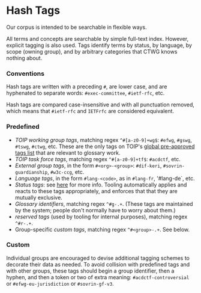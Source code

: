 # Hash Tags

Our corpus is intended to be searchable in flexible ways.

All terms and concepts are searchable by simple full-text index. However, explicit tagging is also used. Tags identify terms by status, by language, by scope (owning group), and by arbitrary categories that CTWG knows nothing about.

### Conventions

Hash tags are written with a preceding `#`, are lower case, and are hyphenated to separate words: `#exec-committee`, `#ietf-rfc`, etc.

Hash tags are compared case-insensitive and with all punctuation removed, which means that `#ietf-rfc` and `IETFrfc` are considered equivalent.

### Predefined

* _TOIP working group tags_, matching regex `^#[a-z0-9]+wg$`: `#efwg`, `#gswg`, `#tswg`, `#ctwg`, etc. These are the only tags on TOIP's [global pre-approved tags list](https://trustoverip.github.io/deliverables/process/tags/#approved-tags) that are relevant to glossary work.
* _TOIP task force tags_, matching regex `^#[a-z0-9]+tf$`: `#acdctf`, etc.
* _External group tags_, in the form `#<org>-<group>`: `#dif-keri`, `#sovrin-guardianship`, `#w3c-ccg`, etc.
* _Language tags_, in the form `#lang-<code>`, as in `#lang-fr`, '#lang-de`, etc.
* _Status tags_: see [here](status-tags.md) for more info. Tooling automatically applies and reacts to these tags appropriately, and enforces that that they are mutually exclusive.
* _Glossary identifiers_, matching regex `^#g-.+`. (These tags are maintained by the system; people don't normally have to worry about them.)
* _reserved tags_ (used by tooling for internal purposes), matching regex `^#r-.+`.
* Group-specific _custom tags_, matching regex `^#<group>-.+`. See below.

### Custom

Individual groups are encouraged to devise additional tagging schemes to decorate their data as needed. To avoid collision with predefined tags and with other groups, these tags should begin a group identifier, then a hyphen, and then a token or two of extra meaning: `#acdctf-controversial` or `#efwg-eu-jurisdiction` or `#sovrin-gf-v3`.